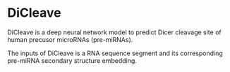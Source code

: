 # DiCleave

DiCleave is a deep neural network model to predict Dicer cleavage site of human precusor microRNAs (pre-miRNAs).


The inputs of DiCleave is a RNA sequence segment and its corresponding pre-miRNA secondary structure embedding.
